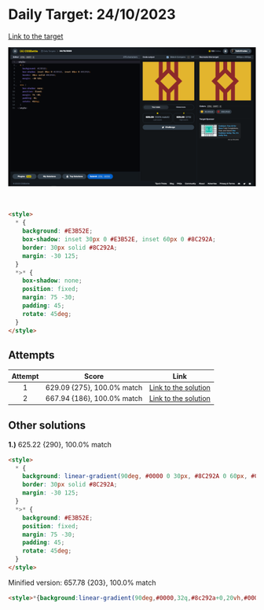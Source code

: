 # Daily Target: 24/10/2023

[Link to the target](https://cssbattle.dev/play/2uyh9TdqoamTdq2uPfll)

![img](../images/target-solution/daily-target_2023-10-24.png)

<br>

```html
<style>
  * {
    background: #E3B52E;
    box-shadow: inset 30px 0 #E3B52E, inset 60px 0 #8C292A;
    border: 30px solid #8C292A;
    margin: -30 125;
  }
  *>* {
    box-shadow: none;
    position: fixed;
    margin: 75 -30;
    padding: 45;
    rotate: 45deg;
  }
</style>
```

## Attempts
| Attempt | Score | Link |
|:-:|:-:|:-:|
| 1 | 629.09 {275}, 100.0% match | [Link to the solution](../html/daily-target_2023-10-24_attempt-01.html) |
| 2 | 667.94 {186}, 100.0% match | [Link to the solution](../html/daily-target_2023-10-24_attempt-02.html) |

## Other solutions

**1.)** 625.22 {290}, 100.0% match
```html
<style>
  * {
    background: linear-gradient(90deg, #0000 0 30px, #8C292A 0 60px, #0000 0) no-repeat #E3B52E;
    border: 30px solid #8C292A;
    margin: -30 125;
  }
  *>* {
    background: #E3B52E;
    position: fixed;
    margin: 75 -30;
    padding: 45;
    rotate: 45deg;
  }
</style>
```
Minified version: 657.78 {203}, 100.0% match
```html
<style>*{background:linear-gradient(90deg,#0000,32q,#8c292a+0,20vh,#0000+0)repeat-y#e3b52e;border:solid#8c292a+32q;margin:-30+125;>*{background:#e3b52e;position:fixed;margin:75-30;padding:45;rotate:45deg
```